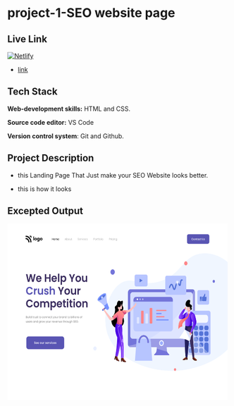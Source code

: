 
# project-1-SEO website page

## Live Link

[![Netlify](https://img.shields.io/badge/netlify-%23000000.svg?style=for-the-badge&logo=netlify&logoColor=#00C7B7)](https://seofsjs.netlify.app)

* [link](https://seofsjs.netlify.app)

## Tech Stack

**Web-development skills:** HTML and CSS.


**Source code editor:** VS Code


**Version control system**: Git and Github.






## Project Description
* this Landing Page That Just make your SEO Website looks better.

* this is how it looks

## Excepted Output
<img src="output.png"  width="500" height="400">
